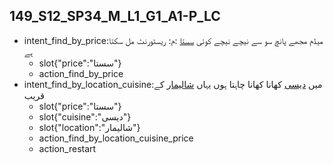 ## 149_S12_SP34_M_L1_G1_A1-P_LC
* intent_find_by_price:میڈم مجھے پانچ سو سے نیچے نیچے کوئی [سستا](price) :م: ریسٹورنٹ مل سکتا ہے
	- slot{"price":"سستا"}
	- action_find_by_price
* intent_find_by_location_cuisine:میں [دیسی](cuisine) کھانا کھانا چاہتا ہوں یہاں [شالیمار](location) کے قریب
	- slot{"price":"سستا"}
	- slot{"cuisine":"دیسی"}
	- slot{"location":"شالیمار"}
	- action_find_by_location_cuisine_price
	- action_restart
